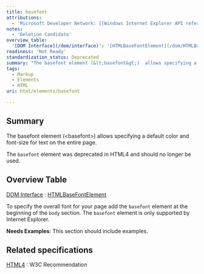 ```yaml
---
title: basefont
attributions:
  - 'Microsoft Developer Network: [[Windows Internet Explorer API reference](http://msdn.microsoft.com/en-us/library/ie/hh828809%28v=vs.85%29.aspx) Article]'
notes:
  - 'Deletion Candidate'
overview_table:
  '[DOM Interface](/dom/interface)': '[HTMLBaseFontElement](/dom/HTMLBaseFontElement)'
readiness: 'Not Ready'
standardization_status: Deprecated
summary: "The basefont element (&lt;basefont&gt;)  allows specifying a default color and font-size for text on the entire page. \n"
tags:
  - Markup
  - Elements
  - HTML
uri: html/elements/basefont

---
```

## Summary

The basefont element (&lt;basefont&gt;) allows specifying a default color and font-size for text on the entire page.

The `basefont` element was deprecated in HTML4 and should no longer be used.

## Overview Table

[DOM Interface](/dom/interface)
:   [HTMLBaseFontElement](/dom/HTMLBaseFontElement)

To specify the overall font for your page add the `basefont` element at the beginning of the `body` section. The `basefont` element is only supported by Internet Explorer.

**Needs Examples**: This section should include examples.

## Related specifications

[HTML4](http://www.w3.org/TR/1999/REC-html401-19991224/present/graphics.html#edef-BASEFONT)
:   W3C Recommendation
